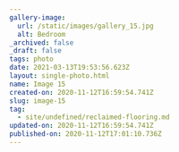 ```yaml
---
gallery-image:
  url: /static/images/gallery_15.jpg
  alt: Bedroom
_archived: false
_draft: false
tags: photo
date: 2021-03-13T19:53:56.623Z
layout: single-photo.html
name: Image 15
created-on: 2020-11-12T16:59:54.741Z
slug: image-15
tag:
  - site/undefined/reclaimed-flooring.md
updated-on: 2020-11-12T16:59:54.741Z
published-on: 2020-11-12T17:01:10.736Z
---
```

